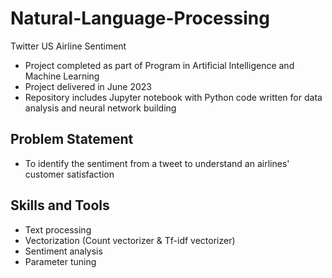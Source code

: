 # Natural-Language-Processing
Twitter US Airline Sentiment
- Project completed as part of Program in Artificial Intelligence and Machine Learning
- Project delivered in June 2023
- Repository includes Jupyter notebook with Python code written for data analysis and neural network building
  
## Problem Statement
- To identify the sentiment from a tweet to understand an airlines' customer satisfaction

## Skills and Tools
- Text processing
- Vectorization (Count vectorizer & Tf-idf vectorizer)
- Sentiment analysis
- Parameter tuning

